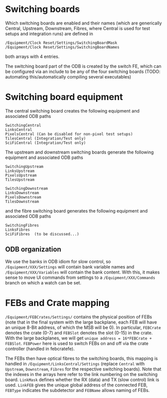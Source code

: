 # Switching boards #

Which switching boards are enabled and their names (which are generically Central, Upstream, Downstream, Fibres, where Central is used for test setups and integration runs) are defined in

```
/Equipment/Clock Reset/Settings/SwitchingBoardMask
/Equipment/Clock Reset/Settings/SwitchingBoardNames

```
both arrays with 4 entries.

The switching board part of the ODB is created by the switch FE, which can be configured via an include to be any of the four switching boards (TODO: automating this/automatically compiling several executables)

# Switching board equipment #

The central switching board creates the following equipment and associated ODB paths

```
SwitchingCentral
LinksCentral
PixelsCentral (Can be disabled for non-pixel test setups)
TilesCentral (Integration/Test only)
SciFiCentral (Integration/Test only)

```

The upstream and downstream switching boards generate the following equipment and associated ODB paths

```
SwitchingUpstream
LinksUpstream
PixelsUpstream
TilesUpstream

```


```
SwitchingDownstream
LinksDownstream
PixelsDownstream
TilesDownstream

```
and the fibre switching board generates the following equipment and associated ODB paths


```
SwitchingFibres
LinksFibres
SciFiFibres  (to be discussed...)

```

## ODB organization ##

We use the banks in ODB idiom for slow control, so `/Equipment/XXX/Settings` will contain bank variable names and `/Equipment/XXX/Variables` will contain the bank content. With this, it makes sense to move UI commands from settings to a `/Equipment/XXX/Commands` branch on which a watch can be set.

# FEBs and Crate mapping #

`/Equipment/FEBCrates/Settings/` contains the physical position of FEBs (note that in the final system with the large backplane, each FEB will have an unique 8-Bit address, of which the MSB will be 0). In particular, `FEBCrate` denotes the crate (0-7) and `FEBSlot` denotes the slot (0-15) in the crate. With the large backplanes, we will get `unique address = 16*FEBCrate + FEBSlot`. `FEBPower` here is used to switch FEBs on and off via the crate controller (handled in febcratefe).

The FEBs then have optical fibres to the switching boards, this mapping is handled in `/Equipment/LinksCentral/Settings` (replace `Central` with `Upstream`, `Downstream`, `Fibres` for the respective switching boards). Note that the indexes in the arrays here refer to the link numbering on the switching board. `LinkMask` defines whether the RX (data) and TX (slow control) link is used. `LinkFEB` gives the unique global address of the connected FEB, `FEBType` indicates the subdetector and `FEBName` allows naming of FEBs.